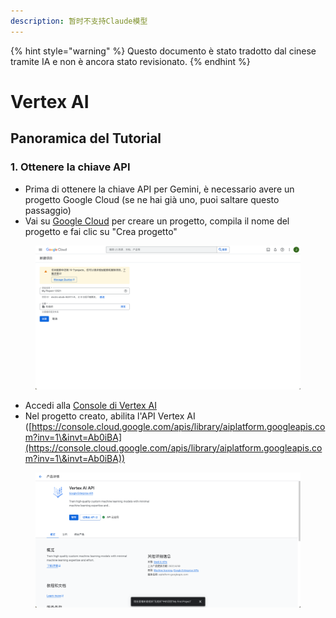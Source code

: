 ```yaml
---
description: 暂时不支持Claude模型
---
```


{% hint style="warning" %}
Questo documento è stato tradotto dal cinese tramite IA e non è ancora stato revisionato.
{% endhint %}

# Vertex AI

## Panoramica del Tutorial

### 1. Ottenere la chiave API

* Prima di ottenere la chiave API per Gemini, è necessario avere un progetto Google Cloud (se ne hai già uno, puoi saltare questo passaggio)
* Vai su [Google Cloud](https://console.cloud.google.com/projectcreate) per creare un progetto, compila il nome del progetto e fai clic su "Crea progetto"

<figure><img src="../../.gitbook/assets/image (1).png" alt=""><figcaption></figcaption></figure>

* Accedi alla [Console di Vertex AI](https://console.cloud.google.com/vertex-ai)
* Nel progetto creato, abilita l'API Vertex AI ([https://console.cloud.google.com/apis/library/aiplatform.googleapis.com?inv=1\&invt=Ab0iBA](https://console.cloud.google.com/apis/library/aiplatform.googleapis.com?inv=1\&invt=Ab0iBA))

<figure><img src="../../.gitbook/assets/image (78).png" alt=""><figcaption></figcaption></figure>
